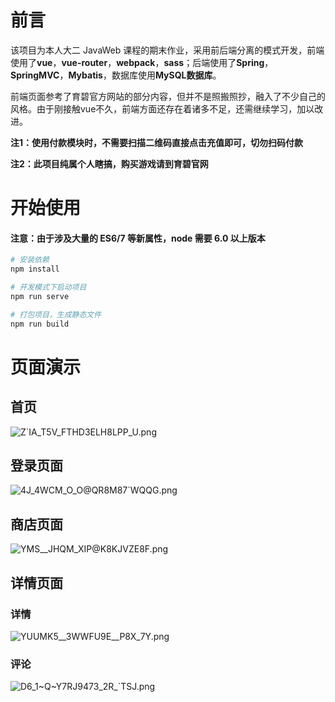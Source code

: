 # 前言

该项目为本人大二 JavaWeb 课程的期末作业，采用前后端分离的模式开发，前端使用了**vue**，**vue-router**，**webpack**，**sass**；后端使用了**Spring**，**SpringMVC**，**Mybatis**，数据库使用**MySQL数据库**。

前端页面参考了育碧官方网站的部分内容，但并不是照搬照抄，融入了不少自己的风格。由于刚接触vue不久，前端方面还存在着诸多不足，还需继续学习，加以改进。

**注1：使用付款模块时，不需要扫描二维码直接点击充值即可，切勿扫码付款**

**注2：此项目纯属个人瞎搞，购买游戏请到育碧官网**



# 开始使用

#### 注意：由于涉及大量的 ES6/7 等新属性，node 需要 6.0 以上版本

```bash
# 安装依赖
npm install

# 开发模式下启动项目
npm run serve

# 打包项目，生成静态文件
npm run build
```



# 页面演示

## 首页

![Z`IA_T5V_FTHD3ELH8LPP_U.png](https://i.loli.net/2020/08/25/4RqXfdnQgpG9o7r.png)



## 登录页面

![4J_4WCM_O_O@QR8M87`WQQG.png](https://i.loli.net/2020/08/25/5PlO4UjIzc8Hsyx.png)



## 商店页面

![YMS__JHQM_XIP@K8KJVZE8F.png](https://i.loli.net/2020/08/25/s4bgDaNWE571q9M.png)



## 详情页面

### 详情

![YUUMK5__3WWFU9E__P8X_7Y.png](https://i.loli.net/2020/08/25/NZy7DrCPQx1zJRO.png)



### 评论

![D6_1~Q~Y7RJ9473_2R_`TSJ.png](https://i.loli.net/2020/08/25/xp3BC67DjLtPHmI.png)